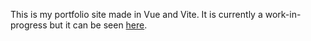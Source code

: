 This is my portfolio site made in Vue and Vite. It is currently a work-in-progress but it can be seen [here](https://victorworobec.netlify.app/).
